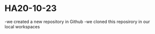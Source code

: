 # HA20-10-23

-we created a new repository in Github
-we cloned this reposirory in our local workspaces